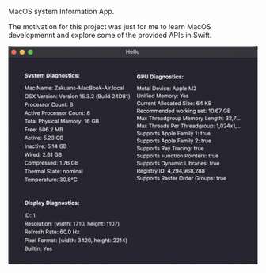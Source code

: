 MacOS system Information App.

The motivation for this project was just for me to learn MacOS developmennt and explore some of the provided APIs in Swift.

![alt text](https://github.com/tehcanai/systics/blob/main/systics/Assets.xcassets/Sample.imageset/screenshot.png "Systics UI")


